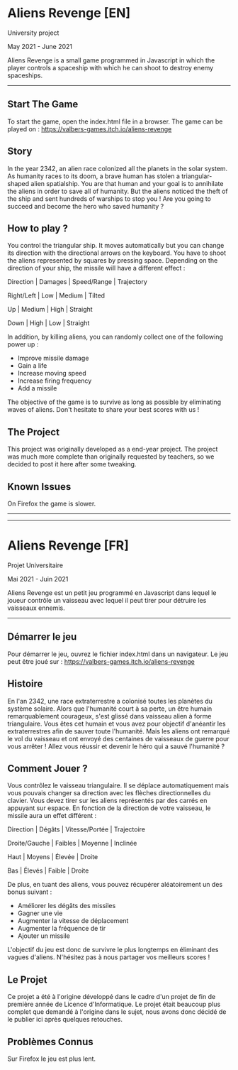 # Aliens Revenge [EN]

University project

May 2021 - June 2021

Aliens Revenge is a small game programmed in Javascript in which the player controls a spaceship with which he can shoot to destroy enemy spaceships.

---

## Start The Game

To start the game, open the index.html file in a browser.
The game can be played on : https://valbers-games.itch.io/aliens-revenge

## Story

In the year 2342, an alien race colonized all the planets in the solar system. As humanity races to its doom, a brave human has stolen a triangular-shaped alien spatialship.
You are that human and your goal is to annihilate the aliens in order to save all of humanity. But the aliens noticed the theft of the ship and sent hundreds of warships to stop you !
Are you going to succeed and become the hero who saved humanity ?

## How to play ?

You control the triangular ship. It moves automatically but you can change its direction with the directional arrows on the keyboard.
You have to shoot the aliens represented by squares by pressing space. Depending on the direction of your ship, the missile will have a different effect :

Direction | Damages | Speed/Range | Trajectory

Right/Left | Low | Medium | Tilted

Up | Medium | High | Straight

Down | High | Low | Straight

In addition, by killing aliens, you can randomly collect one of the following power up :
- Improve missile damage
- Gain a life
- Increase moving speed
- Increase firing frequency
- Add a missile

The objective of the game is to survive as long as possible by eliminating waves of aliens. Don't hesitate to share your best scores with us !

## The Project

This project was originally developed as a end-year project. The project was much more complete than originally requested by teachers, so we decided to post it here after some tweaking.

## Known Issues

On Firefox the game is slower.

---

---

# Aliens Revenge [FR]

Projet Universitaire

Mai 2021 - Juin 2021

Aliens Revenge est un petit jeu programmé en Javascript dans lequel le joueur contrôle un vaisseau avec lequel il peut tirer pour détruire les vaisseaux ennemis.

---

## Démarrer le jeu

Pour démarrer le jeu, ouvrez le fichier index.html dans un navigateur.
Le jeu peut être joué sur : https://valbers-games.itch.io/aliens-revenge

## Histoire

En l'an 2342, une race extraterrestre a colonisé toutes les planètes du système solaire. Alors que l'humanité court à sa perte, un être humain remarquablement courageux, s'est glissé dans vaisseau alien à forme triangulaire.
Vous êtes cet humain et vous avez pour objectif d'anéantir les extraterrestres afin de sauver toute l'humanité. Mais les aliens ont remarqué le vol du vaisseau et ont envoyé des centaines de vaisseaux de guerre pour vous arrêter !
Allez vous réussir et devenir le héro qui a sauvé l'humanité ?

## Comment Jouer ?

Vous contrôlez le vaisseau triangulaire. Il se déplace automatiquement mais vous pouvais changer sa direction avec les flèches directionnelles du clavier.
Vous devez tirer sur les aliens représentés par des carrés en appuyant sur espace. En fonction de la direction de votre vaisseau, le missile aura un effet différent :

Direction | Dégâts | Vitesse/Portée | Trajectoire

Droite/Gauche | Faibles | Moyenne | Inclinée

Haut | Moyens | Élevée | Droite

Bas | Élevés | Faible | Droite

De plus, en tuant des aliens, vous pouvez récupérer aléatoirement un des bonus suivant :
- Améliorer les dégâts des missiles
- Gagner une vie
- Augmenter la vitesse de déplacement
- Augmenter la fréquence de tir
- Ajouter un missile

L'objectif du jeu est donc de survivre le plus longtemps en éliminant des vagues d'aliens. N'hésitez pas à nous partager vos meilleurs scores !

## Le Projet

Ce projet a été à l'origine développé dans le cadre d'un projet de fin de première année de Licence d'Informatique. Le projet était beaucoup plus complet que demandé à l'origine dans le sujet, nous avons donc décidé de le publier ici après quelques retouches.

## Problèmes Connus

Sur Firefox le jeu est plus lent.

